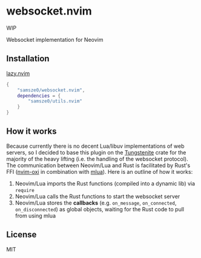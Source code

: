 # websocket.nvim

WIP

Websocket implementation for Neovim

## Installation

[lazy.nvim](https://github.com/folke/lazy.nvim)

```lua
{
    "samsze0/websocket.nvim",
    dependencies = {
        "samsze0/utils.nvim"
    }
}
```

## How it works

Because currently there is no decent Lua/libuv implementations of web servers, so I decided to base this plugin on the [Tungstenite](https://github.com/snapview/tungstenite-rs) crate for the majority of the heavy lifting (i.e. the handling of the websocket protocol). The communication between Neovim/Lua and Rust is facilitated by Rust's FFI ([nvim-oxi](https://github.com/noib3/nvim-oxi) in combination with [mlua](https://github.com/mlua-rs/mlua)). Here is an outline of how it works:

1. Neovim/Lua imports the Rust functions (compiled into a dynamic lib) via `require`
2. Neovim/Lua calls the Rust functions to start the websocket server
3. Neovim/Lua stores the **callbacks** (e.g. `on_message`, `on_connected`, `on_disconnected`) as global objects, waiting for the Rust code to pull from using mlua

## License

MIT